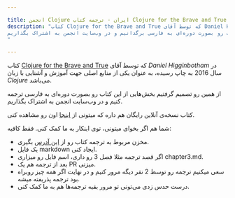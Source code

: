 ```yaml
---

title: انجمن Clojure ایران - ترجمه کتاب Clojure for the Brave and True
description: "کتاب Clojure for the Brave and True که توسط آقای Daniel Higginbotham در سال 2016 به چاپ رسیده، به عنوان یکی از منابع اصلی جهت آموزش و آشنایی با زبان Clojure می‌باشد.
از همین رو تصمیم گرفتیم بخش‌هایی از این کتاب رو بصورت دوره‌ای به فارسی برگدانیم و در وب‌سایت انجمن به اشتراک بگذاریم. 
"

---
```



کتاب [Clojure for the Brave and True](https://www.braveclojure.com/) که توسط آقای *Daniel Higginbotham* در سال 2016 به چاپ رسیده، به عنوان یکی از منابع اصلی جهت آموزش و آشنایی با زبان *Clojure* می‌باشد.

از همین رو تصمیم گرفتیم بخش‌هایی از این کتاب رو بصورت دوره‌ای به فارسی ترجمه کنیم و در وب‌سایت انجمن به اشتراک بگذاریم.

 کتاب نسخه‌ی آنلاین رایگان هم داره که میتونی از [اینجا](https://www.braveclojure.com/) اون رو مشاهده کنی.



شما هم اگر بخوای میتونی، توی اینکار به ما کمک کنی. فقط کافیه:

-  مخزن مربوط به ترجمه کتاب رو از [این آدرس](https://github.com/Clojure-Ir/translate-braveclojure-fa) بگیری.
-  یک فایل markdown ایجاد کنی.
-  اگر قصد ترجمه مثلا فصل 3 رو داری، اسم فایل رو میزاری chapter3.md.
- بعد از ترجمه هم یک PR میزنی. 
- سعی میکنیم ترجمه رو توسط 2 نفر دیگه مرور کنیم و در نهایت اگر همه چیز روبراه بود ترجمه پذریفته میشه. 
- درست حدس زدی می‌تونی تو مرور بقیه‌ ترجمه‌ها هم به ما کمک کنی.